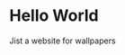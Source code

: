 <!DOCTYPE html>
<html>
<body>
<h1>Hello World</h1>
<p>Jist a website for wallpapers</p>
</body>
</html>
